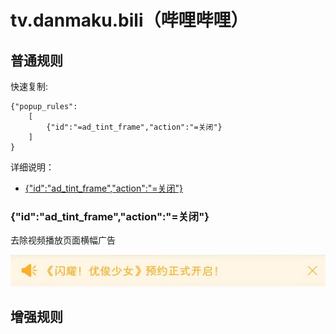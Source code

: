 # tv.danmaku.bili（哔哩哔哩）

## 普通规则

快速复制:
```
{"popup_rules":
    [
        {"id":"=ad_tint_frame","action":"=关闭"}
    ]
}
```
详细说明：
- [{"id":"ad_tint_frame","action":"=关闭"}](#idad_tint_frameaction关闭)

### {"id":"ad_tint_frame","action":"=关闭"}
去除视频播放页面横幅广告

![](./assets/ad_tint_frame.jpg)

## 增强规则
